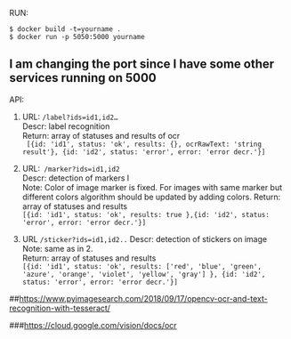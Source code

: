 RUN:

`$ docker build -t=yourname .`<br>
`$ docker run -p 5050:5000 yourname`

## I am changing the port since I have some other services running on 5000
API:

1. URL: `/label?ids=id1,id2…` <br>
 Descr: label recognition <br>
  Return: array of statuses and results of ocr <br>
  ` [{id: 'id1', status: 'ok', results: {}, ocrRawText: 'string result'}, {id: 'id2', status: 'error', error: 'error decr.'}]`
2. URL:` /marker?ids=id1,id2` <br>
Descr: detection of markers l <br>
Note: Color of image marker is fixed. For images with same marker but different colors algorithm should be updated by adding colors.
Return: array of statuses and results<br>
`[{id: 'id1', status: 'ok', results: true },{id: 'id2', status: 'error', error: 'error decr.'}]`

3. URL `/sticker?ids=id1,id2..`
Descr: detection of stickers on image<br>
Note: same as in 2.<br>
Return: array of statuses and results<br>
`[{id: 'id1', status: 'ok', results: ['red', 'blue', 'green', 'azure', 'orange', 'violet', 'yellow', 'gray'] },
	 {id: 'id2', status: 'error', error: 'error decr.'}]`




##https://www.pyimagesearch.com/2018/09/17/opencv-ocr-and-text-recognition-with-tesseract/


###https://cloud.google.com/vision/docs/ocr
